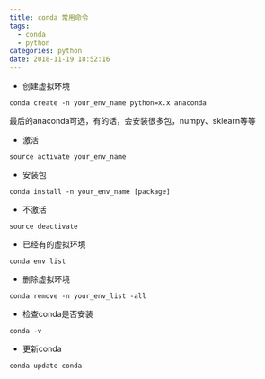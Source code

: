 ```yaml
---
title: conda 常用命令
tags:
  - conda
  - python
categories: python
date: 2018-11-19 18:52:16
---
```


- 创建虚拟环境

```shell
conda create -n your_env_name python=x.x anaconda
```

最后的anaconda可选，有的话，会安装很多包，numpy、sklearn等等
- 激活

```shell
source activate your_env_name
```

- 安装包

```shell
conda install -n your_env_name [package]
```

- 不激活

```shell
source deactivate
```

- 已经有的虚拟环境

```shell
conda env list
```

- 删除虚拟环境

```shell
conda remove -n your_env_list -all
```

- 检查conda是否安装

```shell
conda -v
```

- 更新conda

```shell
conda update conda
```

